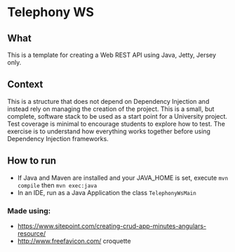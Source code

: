 # Telephony WS

## What
This is a template for creating a Web REST API using Java, Jetty, Jersey only.

## Context
This is a structure that does not depend on Dependency Injection and instead rely on managing the creation of the 
project. This is a small, but complete, software stack to be used as a start point for a University project. Test 
coverage is minimal to encourage students to explore how to test. The exercise is to understand how everything works
 together before using Dependency Injection frameworks.

## How to run
* If Java and Maven are installed and your JAVA_HOME is set, execute `mvn compile` then `mvn exec:java`
* In an IDE, run as a Java Application the class `TelephonyWsMain`

### Made using:
* https://www.sitepoint.com/creating-crud-app-minutes-angulars-resource/
* http://www.freefavicon.com/ croquette
